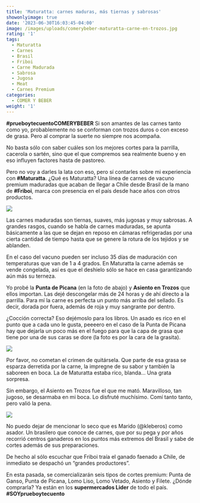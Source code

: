 ```yaml
---
title: 'Maturatta: carnes maduras, más tiernas y sabrosas'
showonlyimage: true
date: '2023-06-30T16:03:45-04:00'
image: /images/uploads/comerybeber-maturatta-carne-en-trozos.jpg
rating: '1'
tags:
  - Maturatta
  - Carnes
  - Brasil
  - Friboi
  - Carne Madurada
  - Sabrosa
  - Jugosa
  - Meat
  - Carnes Premium
categories:
  - COMER Y BEBER
weight: '1'
---
```

**\#prueboytecuentoCOMERYBEBER** Si son amantes de las carnes tanto como yo, probablemente no se conforman con trozos duros o con exceso de grasa. Pero al comprar la suerte no siempre nos acompaña.

<!--more-->

No basta sólo con saber cuáles son los mejores cortes para la parrilla, cacerola o sartén, sino que el que compremos sea realmente bueno y en eso influyen factores hasta de pastoreo.

Pero no voy a darles la lata con eso, pero sí contarles sobre mi experiencia con **\#Maturatta**. ¿Qué es Maturatta? Una línea de carnes de vacuno premium maduradas que acaban de llegar a Chile desde Brasil de la mano de **\#Friboi**, marca con presencia en el país desde hace años con otros productos.

![](/images/uploads/comerybeber-maturatta-carne-en-trozos.jpg)

Las carnes maduradas son tiernas, suaves, más jugosas y muy sabrosas. A grandes rasgos, cuando se habla de carnes maduradas, se apunta básicamente a las que se dejan en reposo en cámaras refrigeradas por una cierta cantidad de tiempo hasta que se genere la rotura de los tejidos y se ablanden. 

En el caso del vacuno pueden ser incluso 35 días de maduración con temperaturas que van de 1 a 4 grados. En Maturatta la carne además se vende congelada, así es que el deshielo sólo se hace en casa garantizando aún más su terneza.

Yo probé la **Punta de Picana** (en la foto de abajo) y **Asiento en Trozos** que ellos importan. Las dejé descongelar más de 24 horas y de ahí directo a la parrilla. Para mí la carne es perfecta un punto más arriba del sellado. Es decir, dorada por fuera, además de roja y muy sangrante por dentro.

¿Cocción correcta? Eso dejémoslo para los libros. Un asado es rico en el punto que a cada uno le gusta, peeeero en el caso de la Punta de Picana hay que dejarla un poco más en el fuego para que la capa de grasa que tiene por una de sus caras se dore (la foto es por la cara de la grasita). 

![](/images/uploads/comerybeber-maturatta-picana-lista.jpg)

Por favor, no cometan el crimen de quitársela. Que parte de esa grasa se esparza derretida por la carne, la impregne de su sabor y también la saboreen en boca. La de Maturatta estaba rico, blanda… Una grata sorpresa.

Sin embargo, el Asiento en Trozos fue el que me mató. Maravilloso, tan jugoso, se desarmaba en mi boca. Lo disfruté muchísimo. Comí tanto tanto, pero valió la pena.

![](/images/uploads/comerybeber-maturatta-collageok.jpg)

No puedo dejar de mencionar lo seco que es Marido (@kleberos) como asador. Un brasilero que conoce de carnes, que por su pega y por años recorrió centros ganaderos en los puntos más extremos del Brasil y sabe de cortes además de sus preparaciones.

De hecho al sólo escuchar que Friboi traía el ganado faenado a Chile, de inmediato se despachó un “grandes productores”. 

En esta pasada, se comercializarán seis tipos de cortes premium: Punta de Ganso, Punta de Picana, Lomo Liso, Lomo Vetado, Asiento y Filete. ¿Dónde comprarla? Ya están en los **supermercados Lider** de todo el país. **\#SOYprueboytecuento**
